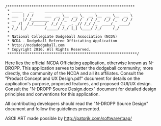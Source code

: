 ```
/**********************************************************
 * _____   __     _______________________________________
 * ___  | / /     ___  __ \__  __ \_  __ \__  __ \__  __ \
 * __   |/ /________  / / /_  /_/ /  / / /_  /_/ /_  /_/ /
 * _  /|  /_/_____/  /_/ /_  _, _// /_/ /_  ____/_  ____/
 * /_/ |_/        /_____/ /_/ |_| \____/ /_/     /_/
 *
 * National Collegiate Dodgeball Association (NCDA)
 * NCDA - Dodgeball Referee Officiating Application
 * http://ncdadodgeball.com
 * Copyright 2016. All Rights Reserved.
 ***********************************************************/
 ```

 Here lies the official NCDA Officiating application, otherwise known as N-DROPP.  This application
 serves to better the dodgeball community; more directly, the community of the NCDA and all its
 affiliates.  Consult the "Product Concept and UX Design.pdf" document for details on the
 application's purpose, proposed features, and proposed GUI/UX design.  Consult the "N-DROPP
 Source Design.docx" document for detailed design principles and conventions for this application.

 All contributing developers should read the "N-DROPP Source Design" document and follow the
 guidelines presented.

 ASCII ART made possible by http://patorjk.com/software/taag/
